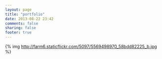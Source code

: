 ```yaml
---
layout: page
title: "portfolio"
date: 2013-08-22 23:42
comments: false
sharing: false
footer: true
---
```

{% img http://farm6.staticflickr.com/5097/5569498970_58bdd82225_b.jpg %}

